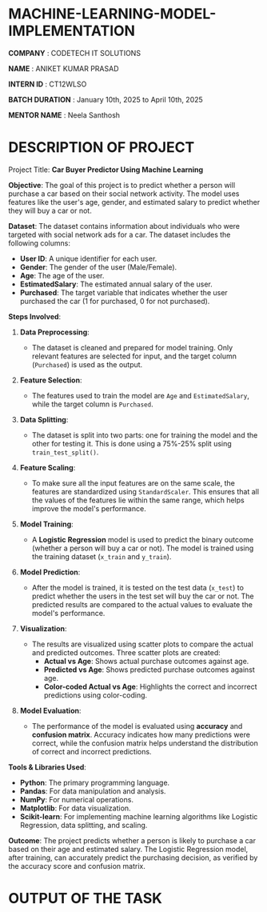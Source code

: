 # MACHINE-LEARNING-MODEL-IMPLEMENTATION

**COMPANY** : CODETECH IT SOLUTIONS

**NAME** : ANIKET KUMAR PRASAD

**INTERN ID** : CT12WLSO

**BATCH DURATION** : January 10th, 2025 to April 10th, 2025

**MENTOR NAME** : Neela Santhosh

# DESCRIPTION OF PROJECT

Project Title: **Car Buyer Predictor Using Machine Learning**

**Objective**:
The goal of this project is to predict whether a person will purchase a car based on their social network activity. The model uses features like the user's age, gender, and estimated salary to predict whether they will buy a car or not.

**Dataset**:
The dataset contains information about individuals who were targeted with social network ads for a car. The dataset includes the following columns:
- **User ID**: A unique identifier for each user.
- **Gender**: The gender of the user (Male/Female).
- **Age**: The age of the user.
- **EstimatedSalary**: The estimated annual salary of the user.
- **Purchased**: The target variable that indicates whether the user purchased the car (1 for purchased, 0 for not purchased).

**Steps Involved**:
1. **Data Preprocessing**: 
   - The dataset is cleaned and prepared for model training. Only relevant features are selected for input, and the target column (`Purchased`) is used as the output.
   
2. **Feature Selection**: 
   - The features used to train the model are `Age` and `EstimatedSalary`, while the target column is `Purchased`.
   
3. **Data Splitting**:
   - The dataset is split into two parts: one for training the model and the other for testing it. This is done using a 75%-25% split using `train_test_split()`.

4. **Feature Scaling**:
   - To make sure all the input features are on the same scale, the features are standardized using `StandardScaler`. This ensures that all the values of the features lie within the same range, which helps improve the model's performance.

5. **Model Training**:
   - A **Logistic Regression** model is used to predict the binary outcome (whether a person will buy a car or not). The model is trained using the training dataset (`x_train` and `y_train`).

6. **Model Prediction**:
   - After the model is trained, it is tested on the test data (`x_test`) to predict whether the users in the test set will buy the car or not. The predicted results are compared to the actual values to evaluate the model's performance.

7. **Visualization**:
   - The results are visualized using scatter plots to compare the actual and predicted outcomes. Three scatter plots are created:
     - **Actual vs Age**: Shows actual purchase outcomes against age.
     - **Predicted vs Age**: Shows predicted purchase outcomes against age.
     - **Color-coded Actual vs Age**: Highlights the correct and incorrect predictions using color-coding.

8. **Model Evaluation**:
   - The performance of the model is evaluated using **accuracy** and **confusion matrix**. Accuracy indicates how many predictions were correct, while the confusion matrix helps understand the distribution of correct and incorrect predictions.

**Tools & Libraries Used**:
- **Python**: The primary programming language.
- **Pandas**: For data manipulation and analysis.
- **NumPy**: For numerical operations.
- **Matplotlib**: For data visualization.
- **Scikit-learn**: For implementing machine learning algorithms like Logistic Regression, data splitting, and scaling.

**Outcome**:
The project predicts whether a person is likely to purchase a car based on their age and estimated salary. The Logistic Regression model, after training, can accurately predict the purchasing decision, as verified by the accuracy score and confusion matrix.

# OUTPUT OF THE TASK
